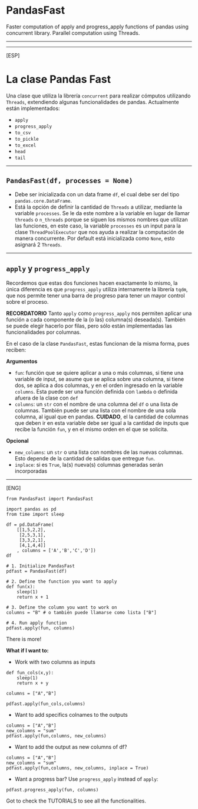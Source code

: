 # PandasFast
Faster computation of apply and progress_apply functions of pandas using concurrent library. Parallel computation using Threads.

___
___
[ESP]
# **La clase Pandas Fast**

Una clase que utiliza la librería `concurrent` para realizar cómputos utilizando `Threads`, extendiendo algunas funcionalidades de pandas. Actualmente están implementados: 

- `apply`
- `progress_apply`
- `to_csv`
- `to_pickle`
- `to_excel`
- `head`
- `tail`

___ 
## `PandasFast(df, processes = None)`
- Debe ser inicializada con un data frame `df`, el cual debe ser del tipo `pandas.core.DataFrame`. 
- Está la opción de definir la cantidad de `Threads` a utilizar, mediante la variable `processes`. Se le da este nombre a la variable en lugar de llamar `threads` o `n_threads` porque se siguen los mismos nombres que utilizan las funciones, en este caso, la variable `processes` es un input para la clase `ThreadPoolExecutor` que nos ayuda a realizar la computación de manera concurrente. Por default está inicializada como `None`, esto asignará 2 `Threads`.
___
## **`apply` y `progress_apply`**
Recordemos que estas dos funciones hacen exactamente lo mismo, la única diferencia es que `progress_apply` utiliza internamente la librería `tqdm`, que nos permite tener una barra de progreso para tener un mayor control sobre el proceso.

**RECORDATORIO** Tanto `apply` como `progress_apply` nos permiten aplicar una función a cada componente de la (o las) columna(s) deseada(s). También se puede elegir hacerlo por filas, pero sólo están implementadas las funcionalidades por columnas.


En el caso de la clase `PandasFast`, estas funcionan de la misma forma, pues reciben: 

**Argumentos**
- `fun`: función que se quiere aplicar a una o más columnas, si tiene una variable de input, se asume que se aplica sobre una columna, si tiene dos, se aplica a dos columnas, y en el orden ingresado en la variable `columns`. Esta puede ser una función definida con `lambda` o definida afuera de la clase con `def`
- `columns`: un `str` con el nombre de una columna del  `df` o una lista de columnas. También puede ser una lista con el nombre de una sola columna, al igual que en pandas. **CUIDADO**, el la cantidad de columnas que deben ir en esta variable debe ser igual a la cantidad de inputs que recibe la función `fun`, y en el mismo orden en el que se solicita.

**Opcional**
- `new_columns`: un `str` o una lista con nombres de las nuevas columnas. Esto depende de la cantidad de salidas que entregue `fun`.
- `inplace`: si es `True`, la(s) nueva(s) columnas generadas serán incorporadas 
___

[ENG]
```
from PandasFast import PandasFast

import pandas as pd
from time import sleep

df = pd.DataFrame(
    [[1,5,2,2],
     [2,5,3,1],
     [3,3,2,1],
     [4,1,4,4]]
    , columns = ['A','B','C','D'])
df

# 1. Initialize PandasFast
pdfast = PandasFast(df)

# 2. Define the function you want to apply
def fun(x):
    sleep(1)
    return x + 1

# 3. Define the column you want to work on
columns = "B" # o también puede llamarse como lista ["B"]

# 4. Run apply function
pdfast.apply(fun, columns)
```

There is more! 

**What if I want to:**

- Work with two columns as inputs
```
def fun_cols(x,y):
    sleep(1)
    return x + y
    
columns = ["A","B"]

pdfast.apply(fun_cols,columns)
``` 

- Want to add specifics colnames to the outputs
```
columns = ["A","B"]
new_columns = "sum"
pdfast.apply(fun,columns, new_columns)
``` 

- Want to add the output as new columns of df? 
```
columns = ["A","B"]
new_columns = "sum"
pdfast.apply(fun,columns, new_columns, inplace = True)
``` 

- Want a progress bar? Use `progress_apply` instead of `apply`:
```
pdfast.progress_apply(fun, columns)
```
Got to check the TUTORIALS to see all the functionalities. 
